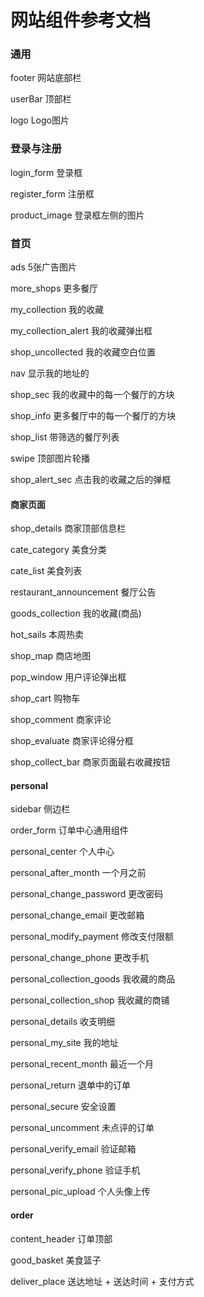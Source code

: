 网站组件参考文档
===============

### 通用

footer 网站底部栏

userBar 顶部栏

logo   Logo图片



### 登录与注册

login_form 登录框

register_form 注册框

product_image 登录框左侧的图片




### 首页

ads 5张广告图片

more_shops 更多餐厅

my_collection 我的收藏

my_collection_alert 我的收藏弹出框

shop_uncollected 我的收藏空白位置

nav 显示我的地址的

shop_sec 我的收藏中的每一个餐厅的方块

shop_info 更多餐厅中的每一个餐厅的方块

shop_list 带筛选的餐厅列表

swipe 顶部图片轮播

shop_alert_sec 点击我的收藏之后的弹框






#### 商家页面

shop_details 商家顶部信息栏

cate_category 美食分类

cate_list 美食列表

restaurant_announcement 餐厅公告

goods_collection 我的收藏(商品)

hot_sails 本周热卖

shop_map 商店地图

pop_window 用户评论弹出框

shop_cart 购物车

shop_comment 商家评论

shop_evaluate 商家评论得分框

shop_collect_bar   商家页面最右收藏按钮



#### personal

sidebar 侧边栏

order_form 订单中心通用组件

personal_center 个人中心

personal_after_month 一个月之前

personal_change_password 更改密码

personal_change_email  更改邮箱

personal_modify_payment 修改支付限额

personal_change_phone 更改手机

personal_collection_goods 我收藏的商品

personal_collection_shop 我收藏的商铺

personal_details 收支明细

personal_my_site 我的地址

personal_recent_month 最近一个月

personal_return 退单中的订单

personal_secure 安全设置

personal_uncomment 未点评的订单

personal_verify_email 验证邮箱

personal_verify_phone 验证手机

personal_pic_upload 个人头像上传



#### order

content_header 订单顶部

good_basket 美食篮子

deliver_place 送达地址 + 送达时间 +  支付方式


